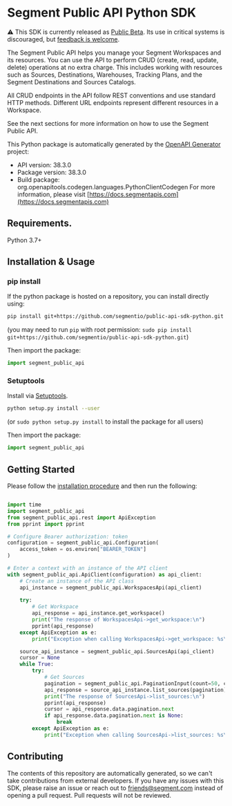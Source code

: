 # Segment Public API Python SDK

:warning: This SDK is currently released as [Public Beta](https://segment.com/legal/first-access-beta-preview/). Its use in critical systems is discouraged, but [feedback is welcome](#contributing).

The Segment Public API helps you manage your Segment Workspaces and its resources. You can use the API to perform CRUD (create, read, update, delete) operations at no extra charge. This includes working with resources such as Sources, Destinations, Warehouses, Tracking Plans, and the Segment Destinations and Sources Catalogs.

All CRUD endpoints in the API follow REST conventions and use standard HTTP methods. Different URL endpoints represent different resources in a Workspace.

See the next sections for more information on how to use the Segment Public API.


This Python package is automatically generated by the [OpenAPI Generator](https://openapi-generator.tech) project:

- API version: 38.3.0
- Package version: 38.3.0
- Build package: org.openapitools.codegen.languages.PythonClientCodegen
For more information, please visit [https://docs.segmentapis.com](https://docs.segmentapis.com)

## Requirements.

Python 3.7+

## Installation & Usage
### pip install

If the python package is hosted on a repository, you can install directly using:

```sh
pip install git+https://github.com/segmentio/public-api-sdk-python.git
```
(you may need to run `pip` with root permission: `sudo pip install git+https://github.com/segmentio/public-api-sdk-python.git`)

Then import the package:
```python
import segment_public_api
```

### Setuptools

Install via [Setuptools](http://pypi.python.org/pypi/setuptools).

```sh
python setup.py install --user
```
(or `sudo python setup.py install` to install the package for all users)

Then import the package:
```python
import segment_public_api
```

## Getting Started

Please follow the [installation procedure](#installation--usage) and then run the following:

```python

import time
import segment_public_api
from segment_public_api.rest import ApiException
from pprint import pprint

# Configure Bearer authorization: token
configuration = segment_public_api.Configuration(
    access_token = os.environ["BEARER_TOKEN"]
)

# Enter a context with an instance of the API client
with segment_public_api.ApiClient(configuration) as api_client:
    # Create an instance of the API class
    api_instance = segment_public_api.WorkspacesApi(api_client)
    
    try:
        # Get Workspace
        api_response = api_instance.get_workspace()
        print("The response of WorkspacesApi->get_workspace:\n")
        pprint(api_response)
    except ApiException as e:
        print("Exception when calling WorkspacesApi->get_workspace: %s\n" % e)

    source_api_instance = segment_public_api.SourcesApi(api_client)
    cursor = None
    while True:
        try:
            # Get Sources
            pagination = segment_public_api.PaginationInput(count=50, cursor= cursor)
            api_response = source_api_instance.list_sources(pagination)
            print("The response of SourcesApi->list_sources:\n")
            pprint(api_response)
            cursor = api_response.data.pagination.next
            if api_response.data.pagination.next is None:
                break
        except ApiException as e:
            print("Exception when calling SourcesApi->list_sources: %s\n" % e)
```

## Contributing

The contents of this repository are automatically generated, so we can't take contributions from external developers. If you have any issues with this SDK, please raise an issue or reach out to friends@segment.com instead of opening a pull request. Pull requests will not be reviewed.
